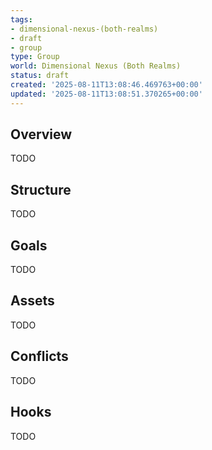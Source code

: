 ```yaml
---
tags:
- dimensional-nexus-(both-realms)
- draft
- group
type: Group
world: Dimensional Nexus (Both Realms)
status: draft
created: '2025-08-11T13:08:46.469763+00:00'
updated: '2025-08-11T13:08:51.370265+00:00'
---
```




## Overview

TODO
## Structure

TODO
## Goals

TODO
## Assets

TODO
## Conflicts

TODO
## Hooks

TODO
